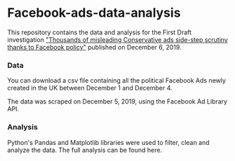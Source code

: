 # Facebook-ads-data-analysis
This repository contains the data and analysis for the First Draft investigation ["Thousands of misleading Conservative ads side-step scrutiny thanks to Facebook policy"](https://firstdraftnews.org/latest/thousands-of-misleading-conservative-ads-side-step-scrutiny-thanks-to-facebook-policy/) published on December 6, 2019.

### Data
You can download a csv file containing all the political Facebook Ads newly created in the UK between December 1 and December 4.

The data was scraped on December 5, 2019, using the Facebook Ad Library API. 

### Analysis
Python's Pandas and Matplotlib libraries were used to filter, clean and analyze the data. The full analysis can be found here.
